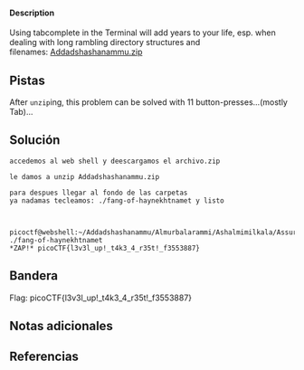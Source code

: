 #### Description

Using tabcomplete in the Terminal will add years to your life, esp. when dealing with long rambling directory structures and filenames: [Addadshashanammu.zip](https://mercury.picoctf.net/static/e38f6a5b69b45d21e33cf7281d8c2531/Addadshashanammu.zip)

## Pistas
After `unzip`ing, this problem can be solved with 11 button-presses...(mostly Tab)...

## Solución

``` 
accedemos al web shell y deescargamos el archivo.zip

le damos a unzip Addadshashanammu.zip

para despues llegar al fondo de las carpetas
ya nadamas tecleamos: ./fang-of-haynekhtnamet y listo



picoctf@webshell:~/Addadshashanammu/Almurbalarammi/Ashalmimilkala/Assurnabitashpi/Maelkashishi/Onnissiralis/Ularradallaku$ ./fang-of-haynekhtnamet
*ZAP!* picoCTF{l3v3l_up!_t4k3_4_r35t!_f3553887}
```

## Bandera
Flag: picoCTF{l3v3l_up!_t4k3_4_r35t!_f3553887}


## Notas adicionales


## Referencias
